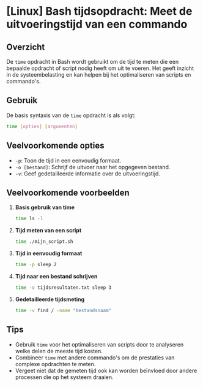 # [Linux] Bash tijdsopdracht: Meet de uitvoeringstijd van een commando

## Overzicht
De `time` opdracht in Bash wordt gebruikt om de tijd te meten die een bepaalde opdracht of script nodig heeft om uit te voeren. Het geeft inzicht in de systeembelasting en kan helpen bij het optimaliseren van scripts en commando's.

## Gebruik
De basis syntaxis van de `time` opdracht is als volgt:

```bash
time [opties] [argumenten]
```

## Veelvoorkomende opties
- `-p`: Toon de tijd in een eenvoudig formaat.
- `-o [bestand]`: Schrijf de uitvoer naar het opgegeven bestand.
- `-v`: Geef gedetailleerde informatie over de uitvoeringstijd.

## Veelvoorkomende voorbeelden

1. **Basis gebruik van time**
   ```bash
   time ls -l
   ```

2. **Tijd meten van een script**
   ```bash
   time ./mijn_script.sh
   ```

3. **Tijd in eenvoudig formaat**
   ```bash
   time -p sleep 2
   ```

4. **Tijd naar een bestand schrijven**
   ```bash
   time -o tijdsresultaten.txt sleep 3
   ```

5. **Gedetailleerde tijdsmeting**
   ```bash
   time -v find / -name "bestandsnaam"
   ```

## Tips
- Gebruik `time` voor het optimaliseren van scripts door te analyseren welke delen de meeste tijd kosten.
- Combineer `time` met andere commando's om de prestaties van complexe opdrachten te meten.
- Vergeet niet dat de gemeten tijd ook kan worden beïnvloed door andere processen die op het systeem draaien.
